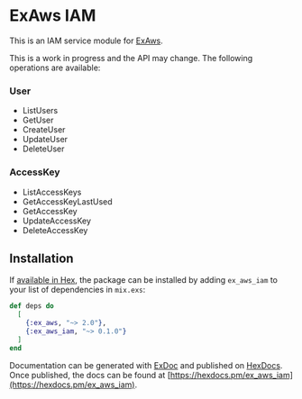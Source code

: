 # ExAws IAM

This is an IAM service module for [ExAws](https://github.com/ex-aws/ex_aws).

This is a work in progress and the API may change. The following operations are available:

### User

  * ListUsers
  * GetUser
  * CreateUser
  * UpdateUser
  * DeleteUser

### AccessKey

  * ListAccessKeys
  * GetAccessKeyLastUsed
  * GetAccessKey
  * UpdateAccessKey
  * DeleteAccessKey

## Installation

If [available in Hex](https://hex.pm/docs/publish), the package can be installed
by adding `ex_aws_iam` to your list of dependencies in `mix.exs`:

```elixir
def deps do
  [
  	{:ex_aws, "~> 2.0"},
    {:ex_aws_iam, "~> 0.1.0"}
  ]
end
```

Documentation can be generated with [ExDoc](https://github.com/elixir-lang/ex_doc)
and published on [HexDocs](https://hexdocs.pm). Once published, the docs can
be found at [https://hexdocs.pm/ex_aws_iam](https://hexdocs.pm/ex_aws_iam).

